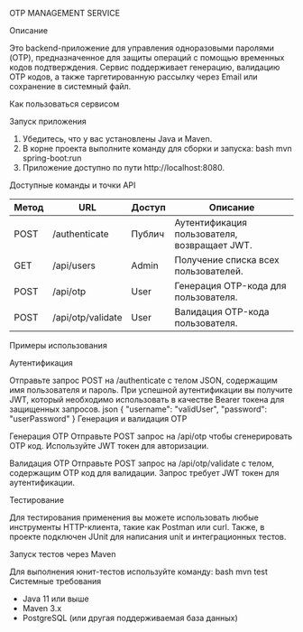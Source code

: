 OTP MANAGEMENT SERVICE

Описание

Это backend-приложение для управления одноразовыми паролями (OTP), предназначенное для защиты операций с помощью временных кодов подтверждения. Сервис поддерживает генерацию, валидацию OTP кодов, а также таргетированную рассылку через Email или сохранение в системный файл.

Как пользоваться сервисом

Запуск приложения

1. Убедитесь, что у вас установлены Java и Maven.
2. В корне проекта выполните команду для сборки и запуска: 
bash
   mvn spring-boot:run
3. Приложение доступно по пути http://localhost:8080.

Доступные команды и точки API

| Метод   | URL               | Доступ | Описание                                                              |
|---------|-------------------|--------|----------------------------------------------------------------------|
| POST    | /authenticate   | Публич | Аутентификация пользователя, возвращает JWT.                          |
| GET     | /api/users      | Admin  | Получение списка всех пользователей.                                  |
| POST    | /api/otp        | User   | Генерация OTP-кода для пользователя.                                  |
| POST    | /api/otp/validate| User  | Валидация OTP-кода пользователя.                                      |

Примеры использования

Аутентификация

Отправьте запрос POST на /authenticate с телом JSON, содержащим имя пользователя и пароль. При успешной аутентификации вы получите JWT, который необходимо использовать в качестве Bearer токена для защищенных запросов.
json
{
  "username": "validUser",
  "password": "userPassword"
}
Генерация и валидация OTP

Генерация OTP
Отправьте POST запрос на /api/otp чтобы сгенерировать OTP код. Используйте JWT токен для авторизации.

Валидация OTP
Отправьте POST запрос на /api/otp/validate с телом, содержащим OTP код для валидации. Запрос требует JWT токен для аутентификации.

Тестирование

Для тестирования применения вы можете использовать любые инструменты HTTP-клиента, такие как Postman или curl. Также, в проекте подключен JUnit для написания unit и интеграционных тестов.

Запуск тестов через Maven

Для выполнения юнит-тестов используйте команду:
bash
mvn test
Системные требования

- Java 11 или выше
- Maven 3.x
- PostgreSQL (или другая поддерживаемая база данных)
